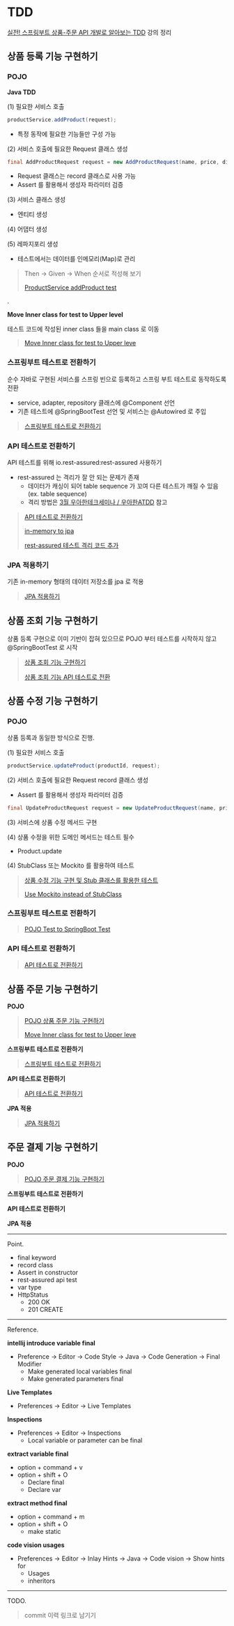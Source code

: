 # TDD

[실전! 스프링부트 상품-주문 API 개발로 알아보는 TDD](https://www.inflearn.com/course/%EC%8A%A4%ED%94%84%EB%A7%81%EB%B6%80%ED%8A%B8-%EC%8B%A4%EC%A0%84-%EC%83%81%ED%92%88%EC%A3%BC%EB%AC%B8-tdd/dashboard) 강의 정리 

## 상품 등록 기능 구현하기

### POJO

**Java TDD**

(1) 필요한 서비스 호출
```java
productService.addProduct(request);
```
- 특정 동작에 필요한 기능들만 구성 가능

(2) 서비스 호출에 필요한 Request 클래스 생성
```java
final AddProductRequest request = new AddProductRequest(name, price, discountPolicy);
```
- Request 클래스는 record 클래스로 사용 가능
- Assert 를 활용해서 생성자 파라미터 검증

(3) 서비스 클래스 생성
- 엔티티 생성

(4) 어댑터 생성

(5) 레파지포리 생성
- 테스트에서는 데이터를 인메모리(Map)로 관리

> Then -> Given -> When 순서로 적성해 보기
> 
> [ProductService addProduct test]()

.

**Move Inner class for test to Upper level**

테스트 코드에 작성된 inner class 들을 main class 로 이동

> [Move Inner class for test to Upper leve]()

### 스프링부트 테스트로 전환하기

순수 자바로 구현된 서비스를 스프링 빈으로 등록하고 스프링 부트 테스트로 동작하도록 전환
- service, adapter, repository 클래스에 @Component 선언
- 기존 테스트에 @SpringBootTest 선언 및 서비스는 @Autowired 로 주입 

> [스프링부트 테스트로 전환하기]()

### API 테스트로 전환하기

API 테스트를 위해 io.rest-assured:rest-assured 사용하기
- rest-assured 는 격리가 잘 안 되는 문제가 존재
  - 데이터가 캐싱이 되어 table sequence 가 꼬여 다른 테스트가 깨질 수 있음(ex. table sequence)
  - 격리 방법은 [3월 우아한테크세미나 / 우아한ATDD](https://www.youtube.com/watch?v=ITVpmjM4mUE) 참고

> [API 테스트로 전환하기]()
>
> [in-memory to jpa]()
>
> [rest-assured 테스트 격리 코드 추가]()

### JPA 적용하기

기존 in-memory 형태의 데이터 저장소를 jpa 로 적용

> [JPA 적용하기]()

## 상품 조회 기능 구현하기

상품 등록 구현으로 이미 기반이 잡혀 있으므로 POJO 부터 테스트를 시작하지 않고 @SpringBootTest 로 시작

> [상품 조회 기능 구현하기]()
>
> [상품 조회 기능 API 테스트로 전환]()

## 상품 수정 기능 구현하기

### POJO

상품 등록과 동일한 방식으로 진행.

(1) 필요한 서비스 호출
```java
productService.updateProduct(productId, request);
```

(2) 서비스 호출에 필요한 Request record 클래스 생성
- Assert 를 활용해서 생성자 파라미터 검증
```java
final UpdateProductRequest request = new UpdateProductRequest(name, price, discountPolicy);
```

(3) 서비스에 상품 수정 메서드 구현

(4) 상품 수정을 위한 도메인 메서드는 테스트 필수
- Product.update

(4) StubClass 또는 Mockito 를 활용하여 테스트

> [상품 수정 기능 구현 및 Stub 클래스를 활용한 테스트]()
> 
> [Use Mockito instead of StubClass]()

### 스프링부트 테스트로 전환하기

> [POJO Test to SpringBoot Test]()

### API 테스트로 전환하기

> [API 테스트로 전환하기]()

## 상품 주문 기능 구현하기

**POJO**

> [POJO 상품 주문 기능 구현하기]()
> 
> [Move Inner class for test to Upper leve]()

**스프링부트 테스트로 전환하기**

> [스프링부트 테스트로 전환하기]()

**API 테스트로 전환하기**

> [API 테스트로 전환하기]()

**JPA 적용**

> [JPA 적용하기]()

## 주문 결제 기능 구현하기

**POJO**

> [POJO 주문 결제 기능 구현하기]()

**스프링부트 테스트로 전환하기**

**API 테스트로 전환하기**

**JPA 적용**

---

Point.
- final keyword
- record class
- Assert in constructor
- rest-assured api test
- var type
- HttpStatus
  - 200 OK
  - 201 CREATE
  
---

Reference.

**intellij introduce variable final**
- Preference -> Editor -> Code Style -> Java -> Code Generation -> Final Modifier
  - Make generated local variables final
  - Make generated parameters final

**Live Templates**
- Preferences -> Editor -> Live Templates

**Inspections**
- Preferences -> Editor -> Inspections
  - Local variable or parameter can be final

**extract variable final**
- option + command + v
- option + shift + O
  - Declare final
  - Declare var

**extract method final**
- option + command + m
- option + shift + O
  - make static

**code vision usages**
- Preferences -> Editor -> Inlay Hints -> Java -> Code vision -> Show hints for
  - Usages
  - inheritors


---

TODO.

> commit 이력 링크로 남기기